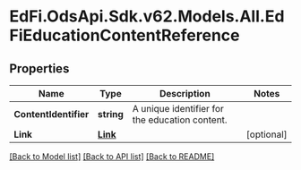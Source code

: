 # EdFi.OdsApi.Sdk.v62.Models.All.EdFiEducationContentReference

## Properties

Name | Type | Description | Notes
------------ | ------------- | ------------- | -------------
**ContentIdentifier** | **string** | A unique identifier for the education content. | 
**Link** | [**Link**](Link.md) |  | [optional] 

[[Back to Model list]](../../README.md#documentation-for-models) [[Back to API list]](../../README.md#documentation-for-api-endpoints) [[Back to README]](../../README.md)

